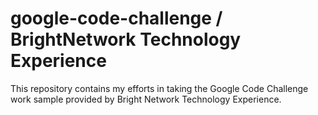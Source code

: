 # google-code-challenge / BrightNetwork Technology Experience
This repository contains my efforts in taking the Google Code Challenge work sample provided by Bright Network Technology Experience.

